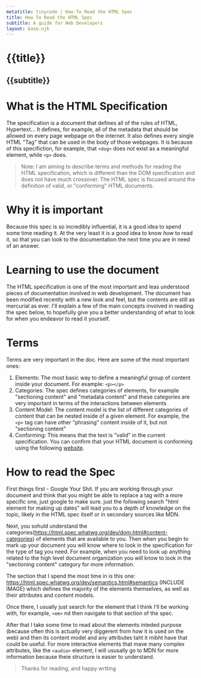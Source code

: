 ```yaml
---
metatitle: tinycode | How To Read the HTML Spec
title: How To Read the HTML Spec
subtitle: A guide for Web Developers
layout: base.njk
---
```


# {{title}}
## {{subtitle}}

# What is the HTML Specification
The specification is a document that defines all of the rules of HTML, Hypertext... It defines, for example, all of the metadata that should be allowed on every page webpage on the internet. It also defines every single HTML "Tag" that can be used in the body of those webpages. It is because of this specifiction, for example, that `<dog>` does not exist as a meaningful element, while `<p>` does.

> Note: I am aiming to describe terms and methods for reading the HTML specification, which is different than the DOM specification and does not have much crossover. The HTML spec is focused around the definition of valid, or "conforming" HTML documents.

# Why it is important
Because this spec is so incredibly influential, it is a good idea to spend some time reading it. At the very least it is a good idea to know *how* to read it, so that you can look to the documentation the next time you are in need of an answer.

# Learning to use the document
The HTML specification is one of the most important and leas understood pieces of documentation involved in web development. The document has been modified recently with a new look and feel, but the contents are still as mercurial as ever. I'll explain a few of the main concepts involved in reading the spec below, to hopefully give you a better understanding of what to look for when you endeavor to read it yourself.

# Terms
Terms are very important in the doc. Here are some of the most important ones:

1. Elements: The most basic way to define a meaningful group of content inside your document. For example: `<p></p>` 
2. Categories: The spec defines categories of elements, for example "sectioning content" and "metadata content" and these categories are very important in terms of the interactions between elements
3. Content Model: The content model is the list of different categories of content that can be nested inside of a given element. For example, the `<p>` tag can have other "phrasing" content inside of it, but not "sectioning content"
4. Conforming: This means that the text is "valid" in the current specification. You can confirm that your HTML document is conforming using the following [website](https://validator.w3.org/).

# How to read the Spec
First things first - Google Your Shit. If you are working through your document and think that you might be able to replace a tag with a more specific one, just google to make sure. just the following search "html element for making up dates" will lead you to a depth of knowledge on the topic, likely in the HTML spec itself or in secondary sources like MDN.

Next, you sohuld understand the categories(https://html.spec.whatwg.org/dev/dom.html#content-categories) of elements that are available to you. Then when you begin to mark up your document you will know where to look in the specification for the type of tag you need. For example, when you need to look up anything related to the high level document organization you will know to look in the "sectioning content" category for more information.

The section that I spend the most time in is this one: https://html.spec.whatwg.org/dev/semantics.html#semantics (INCLUDE IMAGE) which defines the majority of the elements themselves, as well as their attributes and content models.

Once there, I usually just search for the element that I think I'll be working with, for example, `<em>` nd then navigate to that section of the spec. 

After that I take some time to read about the elements inteded purpose (because often this is actually very diggerent from how it is used on the web) and then its content model and any attributes taht it mibht have that could be useful. For more interactive elements that mave many complex attributes, like the `<audio>` element, I will ususally go to MDN for more information because theie structure is easier to understand.

> Thanks for reading, and happy wrtting